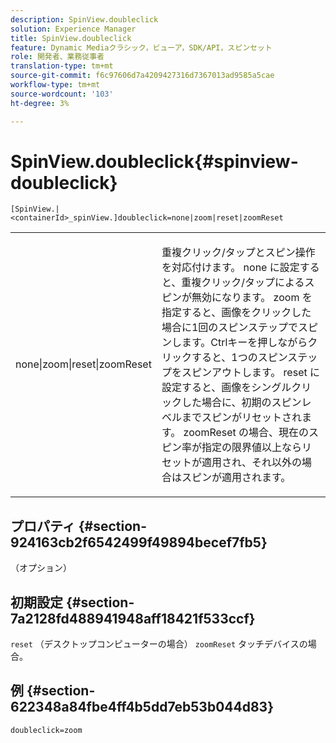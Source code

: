 ```yaml
---
description: SpinView.doubleclick
solution: Experience Manager
title: SpinView.doubleclick
feature: Dynamic Mediaクラシック，ビューア，SDK/API，スピンセット
role: 開発者、業務従事者
translation-type: tm+mt
source-git-commit: f6c97606d7a4209427316d7367013ad9585a5cae
workflow-type: tm+mt
source-wordcount: '103'
ht-degree: 3%

---
```



# SpinView.doubleclick{#spinview-doubleclick}

`[SpinView.|<containerId>_spinView.]doubleclick=none|zoom|reset|zoomReset`

<table id="table_E314540D347D47699C04EB80D20C0721"> 
 <tbody> 
  <tr> 
   <td colname="col1"> <p> <span class="codeph"> none|zoom|reset|zoomReset  </span> </p> </td> 
   <td colname="col2"> <p> 重複クリック/タップとスピン操作を対応付けます。 <span class="codeph"> none </span>に設定すると、重複クリック/タップによるスピンが無効になります。 <span class="codeph"> zoom </span>を指定すると、画像をクリックした場合に1回のスピンステップでスピンします。Ctrlキーを押しながらクリックすると、1つのスピンステップをスピンアウトします。 <span class="codeph"> reset </span>に設定すると、画像をシングルクリックした場合に、初期のスピンレベルまでスピンがリセットされます。 <span class="codeph"> zoomReset </span>の場合、現在のスピン率が指定の限界値以上ならリセットが適用され、それ以外の場合はスピンが適用されます。 </p> </td> 
  </tr> 
 </tbody> 
</table>

## プロパティ {#section-924163cb2f6542499f49894becef7fb5}

（オプション）

## 初期設定 {#section-7a2128fd488941948aff18421f533ccf}

`reset` （デスクトップコンピューターの場合） `zoomReset` タッチデバイスの場合。

## 例 {#section-622348a84fbe4ff4b5dd7eb53b044d83}

`doubleclick=zoom`
